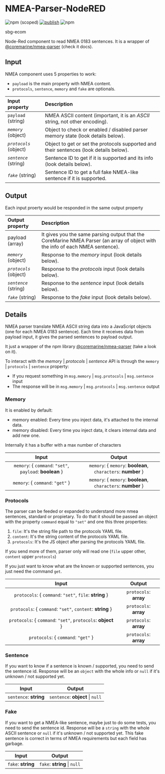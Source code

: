 # NMEA-Parser-NodeRED

![npm (scoped)](https://img.shields.io/npm/v/%40coremarine/sbg-ecom-nodered)
[![publish](https://github.com/core-marine-dev/devices/actions/workflows/sbg-ecom-nodered.yml/badge.svg)](https://github.com/core-marine-dev/devices/actions/workflows/sbg-ecom-nodered.yml)
![npm](https://img.shields.io/npm/dy/%40coremarine/sbg-ecom-nodered)

sbg-ecom

Node-Red component to read NMEA 0183 sentences. It is a wrapper of [@coremarine/nmea-parser](https://www.npmjs.com/package/@coremarine/nmea-parser) (check it docs).

## Input

NMEA component uses 5 properties to work:

- `payload` is the main property with NMEA content.
- `protocols`, `sentence`, `memory` and `fake` are optionals.

| Input property         | Description                                                                            |
| :--------------------- | :------------------------------------------------------------------------------------- |
| `payload` (string)     | NMEA ASCII content (important, it is an *ASCII* string, not other encoding).           |
| *`memory`* (object)    | Object to check or enabled / disabled parser memory state (look details below).        |
| *`protocols`* (object) | Object to get or set the protocols supported and their sentences (look details below). |
| *`sentence`* (string)  | Sentence ID to get if it is supported and its info (look details below).               |
| *`fake`* (string)      | Sentence ID to get a full fake NMEA-like sentence if it is supported.                  |

## Output

Each input proerty would be responded in the same output property

| Output property        | Description                                                                                                                    |
| :--------------------- | :----------------------------------------------------------------------------------------------------------------------------- |
| payload (array)        | It gives you the same parsing output that the CoreMarine NMEA Parser (an array of object with the info of each NMEA sentence). |
| *`memory`* (object)    | Response to the *memory* input (look details below).                                                                           |
| *`protocols`* (object) | Response to the *protocols* input (look details below).                                                                        |
| *`sentence`* (string)  | Response to the *sentence* input (look details below).                                                                         |
| *`fake`* (string)      | Response to the *fake* input (look details below).                                                                             |

## Details

NMEA parser translate NMEA ASCII string data into a JavaScript objects (one for each
NMEA 0183 sentence). Each time it receives data from payload input, it gives the parsed sentences to payload output.

It just a wrapper of the npm library [@coremarine/nmea-parser](https://www.npmjs.com/package/@coremarine/nmea-parser) (take a look on it).

To interact with the *memory* | *protocols* | *sentence* API is through the `memory` | `protocols` | `sentence` property:

- If you request something in `msg.memory` | `msg.protocols` | `msg.sentence` input
- The response will be in `msg.memory` | `msg.protocols` | `msg.sentence` output

### Memory

It is enabled by default:

- memory enabled: Every time you inject data, it's attached to the internal data.
- memory disabled: Every time you inject data, it clears internal data and add new one.

Internally it has a buffer with a max number of characters

|                          Input                           |                            Output                             |
| :------------------------------------------------------: | :-----------------------------------------------------------: |
| `memory`: { `command`: `"set"`, `payload`: **boolean** } | `memory`: { `memory`: **boolean**, `characters`: **number** } |
|             `memory`: { `command`: `"get"` }             | `memory`: { `memory`: **boolean**, `characters`: **number** } |

### Protocols

The parser can be feeded or expanded to understand more nmea sentences, standard or propietary.
To do that it should be passed an object with the property `command` equal to `"set"` and one this three properties:

1. `file`: It's the string file path to the protocols YAML file.
2. `content`: It's the string content of the protocols YAML file.
3. `protocols`: It's the JS object after parsing the protocols YAML file.

If you send more of them, parser only will read one (`file` upper other, `content` upper `protocols`)

If you just want to know what are the known or supported sentences, you just need the command `get`.

|                            Input                             |         Output         |
| :----------------------------------------------------------: | :--------------------: |
|   `protocols`: { `command`: `"set"`, `file`: **string** }    | `protocols`: **array** |
|  `protocols`: { `command`: `"set"`, `content`: **string** }  | `protocols`: **array** |
| `protocols`: { `command`: `"set"`, `protocols`: **object** } | `protocols`: **array** |
|             `protocols`: { `command`: `"get"` }              | `protocols`: **array** |

### Sentence

If you want to know if a sentence is known / supported, you need to send the sentence id.
Response will be an `object` with the whole info or `null` if it's unknown / not supported yet.

|         Input          |              Output              |
| :--------------------: | :------------------------------: |
| `sentence`: **string** | `sentence`: **object** \| `null` |

### Fake

If you want to get a NMEA-like sentence, maybe just to do some tests, you need to send the sentence id.
Response will be a `string` with the whole ASCII sentence or `null` if it's unknown / not supported yet.
This fake sentence is correct in terms of NMEA requirements but each field has garbage.

|       Input        |            Output            |
| :----------------: | :--------------------------: |
| `fake`: **string** | `fake`: **string** \| `null` |
